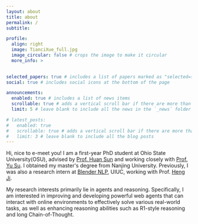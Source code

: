 ```yaml
---
layout: about
title: about
permalink: /
subtitle: 

profile:
  align: right
  image: TianciXue_full.jpg
  image_circular: false # crops the image to make it circular
  more_info: >
  

selected_papers: true # includes a list of papers marked as "selected={true}"
social: true # includes social icons at the bottom of the page

announcements:
  enabled: true # includes a list of news items
  scrollable: true # adds a vertical scroll bar if there are more than 3 news items
  limit: 5 # leave blank to include all the news in the `_news` folder

# latest_posts:
#   enabled: true
#   scrollable: true # adds a vertical scroll bar if there are more than 3 new posts items
#   limit: 3 # leave blank to include all the blog posts
---
```


Hi, nice to e-meet you! I am a first-year PhD student at Ohio State University(OSU), advised by [Prof. Huan Sun](https://u.osu.edu/ihudas/people/) and working closely with [Prof. Yu Su](https://ysu1989.github.io/). I obtained my master's degree from Nanjing University. Previously, I was also a research intern at [Blender NLP](https://blender.cs.illinois.edu/), UIUC, working with Prof. [Heng Ji](https://scholar.google.com/citations?user=z7GCqT4AAAAJ&hl=en).

My research interests primarily lie in agents and reasoning. Specifically, I am interested in improving and developing powerful web agents that can interact with online environments to effectively solve various real-world tasks, as well as enhancing reasoning abilities such as R1-style reasoning and long Chain-of-Thought.
